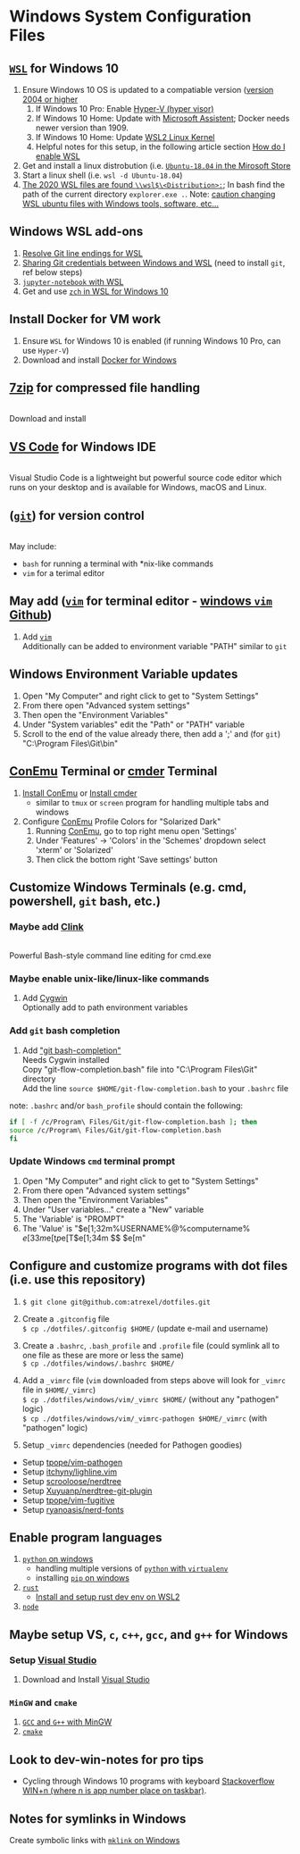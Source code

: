 # Windows System Configuration Files

## [`WSL`](https://docs.microsoft.com/en-us/windows/wsl/install-win10) for Windows 10
1. Ensure Windows 10 OS is updated to a compatiable version ([version 2004 or higher](https://docs.docker.com/docker-for-windows/wsl/](https://docs.docker.com/docker-for-windows/wsl/#prerequisites))
    1. If Windows 10 Pro: Enable [Hyper-V (hyper visor)](https://docs.microsoft.com/en-us/virtualization/hyper-v-on-windows/quick-start/enable-hyper-v)
    2. If Windows 10 Home: Update with [Microsoft Assistent](https://www.microsoft.com/en-us/software-download/windows10); Docker needs newer version than 1909.
    3. If Windows 10 Home: Update [WSL2 Linux Kernel](https://docs.microsoft.com/en-us/windows/wsl/wsl2-kernel)
    4. Helpful notes for this setup, in the following article section [How do I enable WSL](https://www.liquidweb.com/kb/how-to-setup-a-python-virtual-environment-on-windows-10/)
2. Get and install a linux distrobution (i.e. [`Ubuntu-18.04` in the Mirosoft Store](https://www.microsoft.com/store/productId/9N9TNGVNDL3Q)
3. Start a linux shell (i.e. `wsl -d Ubuntu-18.04`)
4. [The 2020 WSL files are found `\\wsl$\<Distribution>:`](https://superuser.com/a/1280916); In bash find the path of the current directory `explorer.exe .`.
   Note: [caution changing WSL ubuntu files with Windows tools, software, etc...](https://devblogs.microsoft.com/commandline/do-not-change-linux-files-using-windows-apps-and-tools/#comment-85115)

## Windows WSL add-ons
1. [Resolve Git line endings for WSL](https://code.visualstudio.com/docs/remote/troubleshooting#_resolving-git-line-ending-issues-in-wsl-resulting-in-many-modified-files)
2. [Sharing Git credentials between Windows and WSL](https://code.visualstudio.com/docs/remote/troubleshooting#_sharing-git-credentials-between-windows-and-wsl) (need to install `git`, ref below steps)
3. [`jupyter-notebook` with WSL](https://medium.com/@rhdzmota/python-development-on-the-windows-subsystem-for-linux-wsl-17a0fa1839d)
4. Get and use [`zch` in WSL for Windows 10](https://medium.com/@vinhp/set-and-use-zsh-as-default-shell-in-wsl-on-windows-10-the-right-way-4f30ed9592dc)

## Install Docker for VM work
1. Ensure `WSL` for Windows 10 is enabled (if running Windows 10 Pro, can use `Hyper-V`)
2. Download and install [Docker for Windows](https://hub.docker.com/editions/community/docker-ce-desktop-windows/)

## [7zip](https://www.7-zip.org/download.html) for compressed file handling
</br>Download and install

## [VS Code](https://code.visualstudio.com/) for Windows IDE
</br>Visual Studio Code is a lightweight but powerful source code editor which runs on your desktop and is available for Windows, macOS and Linux.

## ([`git`](https://git-scm.com/)) for version control
</br>May include:
- `bash` for running a terminal with *nix-like commands
- `vim` for a terimal editor

## May add ([`vim`](http://www.vim.org/) for terminal editor - [windows `vim` Github](https://github.com/vim/vim-win32-installer))
1. Add [`vim`](https://www.vim.org/)
</br>Additionally can be added to environment variable "PATH" similar to `git`

## Windows Environment Variable updates
1. Open "My Computer" and right click to get to "System Settings"
2. From there open "Advanced system settings"
3. Then open the "Environment Variables"
4. Under "System variables" edit the "Path" or "PATH" variable
5. Scroll to the end of the value already there, then add a ';' and (for `git`) "C:\Program Files\Git\bin"

## [ConEmu](https://conemu.github.io/) Terminal or [cmder](http://cmder.net/) Terminal
1. [Install ConEmu](https://conemu.github.io/) or [Install cmder](http://cmder.net/)
   - similar to `tmux` or `screen` program for handling multiple tabs and windows
2. Configure [ConEmu](https://conemu.github.io/) Profile Colors for "Solarized Dark"
    1. Running [ConEmu](https://conemu.github.io/), go to top right menu open 'Settings'
    2. Under 'Features' -> 'Colors' in the 'Schemes' dropdown select 'xterm' or 'Solarized'
    3. Then click the bottom right 'Save settings' button

## Customize Windows Terminals (e.g. cmd, powershell, `git` bash, etc.)
### Maybe add [Clink](http://mridgers.github.io/clink/)
</br>Powerful Bash-style command line editing for cmd.exe

### Maybe enable unix-like/linux-like commands
1. Add [Cygwin](https://www.cygwin.com/)
</br>Optionally add to path environment variables

### Add `git` bash completion
1. Add ["git bash-completion"](https://git-scm.com/book/en/v1/Git-Basics-Tips-and-Tricks#Auto-Completion)
</br>Needs Cygwin installed
</br>Copy "git-flow-completion.bash" file into "C:\Program Files\Git" directory
</br>Add the line `source $HOME/git-flow-completion.bash` to your `.bashrc` file

note: `.bashrc` and/or `bash_profile` should contain the following:
```bash
if [ -f /c/Program\ Files/Git/git-flow-completion.bash ]; then
source /c/Program\ Files/Git/git-flow-completion.bash
fi
```
### Update Windows `cmd` terminal prompt
1. Open "My Computer" and right click to get to "System Settings"
2. From there open "Advanced system settings"
3. Then open the "Environment Variables"
4. Under "User variables..." create a "New" variable
5. The 'Variable' is "PROMPT"
6. The 'Value' is "$e[1;32m%USERNAME%@%computername% $e[33m$e[t$p$e[T$e[1;34m $$ $e[m"

## Configure and customize programs with dot files (i.e. use this repository)
1. `$ git clone git@github.com:atrexel/dotfiles.git`

2. Create a `.gitconfig` file
</br>`$ cp ./dotfiles/.gitconfig $HOME/`
(update e-mail and username)

3. Create a `.bashrc`, `.bash_profile` and `.profile` file
(could symlink all to one file as these are more or less the same)
</br>`$ cp ./dotfiles/windows/.bashrc $HOME/`

4. Add a `_vimrc` file
(`vim` downloaded from steps above will look for `_vimrc` file in `$HOME/_vimrc`)
</br>`$ cp ./dotfiles/windows/vim/_vimrc $HOME/` (without any "pathogen" logic)
</br>`$ cp ./dotfiles/windows/vim/_vimrc-pathogen $HOME/_vimrc` (with "pathogen" logic)

5. Setup `_vimrc` dependencies (needed for Pathogen goodies)
* Setup [tpope/vim-pathogen](https://github.com/tpope/vim-pathogen)
* Setup [itchyny/lighline.vim](https://github.com/itchyny/lightline.vim)
* Setup [scrooloose/nerdtree](https://github.com/scrooloose/nerdtree)
* Setup [Xuyuanp/nerdtree-git-plugin](https://github.com/Xuyuanp/nerdtree-git-plugin)
* Setup [tpope/vim-fugitive](https://github.com/tpope/vim-fugitive)
* Setup [ryanoasis/nerd-fonts](https://github.com/ryanoasis/nerd-fonts)

## Enable program languages
1. [`python` on windows](https://www.python.org/downloads/)
   - handling multiple versions of [`python` with `virtualenv`](https://www.freecodecamp.org/news/installing-multiple-python-versions-on-windows-using-virtualenv/)
   - installing [`pip` on windows](https://www.liquidweb.com/kb/install-pip-windows/)
2. [`rust`](https://www.rust-lang.org/tools/install)
   - [Install and setup rust dev env on WSL2](https://medium.com/@harsimran.maan/install-and-setup-rust-development-environment-on-wsl2-dccb4bf63700)
3. [`node`](https://nodejs.org/en/download/)

## Maybe setup VS, `c`, `c++`, `gcc`, and `g++` for Windows
### Setup [Visual Studio](https://visualstudio.microsoft.com/)
1. Download and Install [Visual Studio](https://visualstudio.microsoft.com/downloads/)
### `MinGW` and `cmake`
1. [`GCC` and `G++` with MinGW](http://www.mingw.org/)
2. [`cmake`](https://cmake.org/download/)

## Look to dev-win-notes for pro tips
* Cycling through Windows 10 programs with keyboard [Stackoverflow WIN+n (where n is app number place on taskbar)](https://stackoverflow.com/a/32402246/3299884).

## Notes for symlinks in Windows
Create symbolic links with [`mklink` on Windows](https://www.howtogeek.com/howto/16226/complete-guide-to-symbolic-links-symlinks-on-windows-or-linux/)